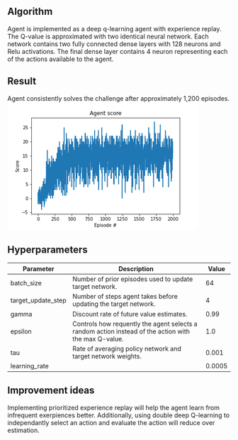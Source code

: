 ## Algorithm

Agent is implemented as a deep q-learning agent with experience replay. The Q-value is approximated with two identical neural network. Each network contains two fully connected dense layers with 128 neurons and Relu activations. The final dense layer contains 4 neuron representing each of the actions available to the agent. 



## Result

Agent consistently solves the challenge after approximately 1,200 episodes. ![Agent score](static/model-training.png)



## Hyperparameters

| Parameter          | Description                                                  | Value  |
| ------------------ | ------------------------------------------------------------ | ------ |
| batch_size         | Number of prior episodes used to update target network.      | 64     |
| target_update_step | Number of steps agent takes before updating the target network. | 4      |
| gamma              | Discount rate of future value estimates.                     | 0.99   |
| epsilon            | Controls how requently the agent selects a random action instead of the action with the max Q-value. | 1.0    |
| tau                | Rate of averaging policy network and target network weights. | 0.001  |
| learning_rate      |                                                              | 0.0005 |



## Improvement ideas

Implementing prioritized experience replay will help the agent learn from infrequent exerpiences better. Additionally, using double deep Q-learning to independantly select an action and evaluate the action will reduce over estimation.